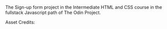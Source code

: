 The Sign-up form project in the Intermediate HTML and CSS course in the fullstack Javascript path of The Odin Project.


Asset Credits:

